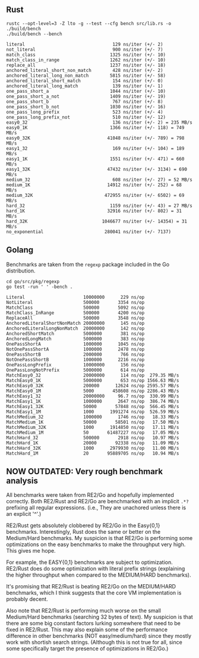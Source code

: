 Rust
----
```
rustc --opt-level=3 -Z lto -g --test --cfg bench src/lib.rs -o ./build/bench
./build/bench --bench

literal                                 129 ns/iter (+/- 2)
not_literal                             900 ns/iter (+/- 7)
match_class                            1325 ns/iter (+/- 10)
match_class_in_range                   1262 ns/iter (+/- 10)
replace_all                            1237 ns/iter (+/- 18)
anchored_literal_short_non_match        428 ns/iter (+/- 2)
anchored_literal_long_non_match        5815 ns/iter (+/- 58)
anchored_literal_short_match            154 ns/iter (+/- 0)
anchored_literal_long_match             139 ns/iter (+/- 1)
one_pass_short_a                       1044 ns/iter (+/- 10)
one_pass_short_a_not                   1409 ns/iter (+/- 19)
one_pass_short_b                        767 ns/iter (+/- 8)
one_pass_short_b_not                   1030 ns/iter (+/- 16)
one_pass_long_prefix                    523 ns/iter (+/- 4)
one_pass_long_prefix_not                510 ns/iter (+/- 12)
easy0_32                                136 ns/iter (+/- 2) = 235 MB/s
easy0_1K                               1366 ns/iter (+/- 118) = 749 MB/s
easy0_32K                             41048 ns/iter (+/- 789) = 798 MB/s
easy1_32                                169 ns/iter (+/- 104) = 189 MB/s
easy1_1K                               1551 ns/iter (+/- 471) = 660 MB/s
easy1_32K                             47432 ns/iter (+/- 3134) = 690 MB/s
medium_32                               608 ns/iter (+/- 27) = 52 MB/s
medium_1K                             14912 ns/iter (+/- 252) = 68 MB/s
medium_32K                           472955 ns/iter (+/- 6502) = 69 MB/s
hard_32                                1159 ns/iter (+/- 43) = 27 MB/s
hard_1K                               32916 ns/iter (+/- 802) = 31 MB/s
hard_32K                            1046677 ns/iter (+/- 14354) = 31 MB/s
no_exponential                       280041 ns/iter (+/- 7137)
```

Golang
------
Benchmarks are taken from the `regexp` package included in the Go distribution.

```
cd go/src/pkg/regexp
go test -run ' ' -bench .

Literal                      10000000      229 ns/op
NotLiteral                   500000       3354 ns/op
MatchClass                   500000       5092 ns/op
MatchClass_InRange           500000       4200 ns/op
ReplaceAll                   500000       3548 ns/op
AnchoredLiteralShortNonMatch 20000000      145 ns/op
AnchoredLiteralLongNonMatch  20000000      142 ns/op
AnchoredShortMatch           5000000       381 ns/op
AnchoredLongMatch            5000000       383 ns/op
OnePassShortA                1000000      1045 ns/op
NotOnePassShortA             1000000      2478 ns/op
OnePassShortB                2000000       766 ns/op
NotOnePassShortB             1000000      2216 ns/op
OnePassLongPrefix            10000000      156 ns/op
OnePassLongNotPrefix         5000000       614 ns/op
MatchEasy0_32                20000000      114 ns/op  279.35 MB/s
MatchEasy0_1K                5000000       653 ns/op 1566.63 MB/s
MatchEasy0_32K               200000      12624 ns/op 2595.57 MB/s
MatchEasy0_1M                5000       458608 ns/op 2286.43 MB/s
MatchEasy1_32                20000000     96.7 ns/op  330.99 MB/s
MatchEasy1_1K                1000000      2647 ns/op  386.74 MB/s
MatchEasy1_32K               50000       57848 ns/op  566.45 MB/s
MatchEasy1_1M                1000      1991274 ns/op  526.59 MB/s
MatchMedium_32               1000000      1746 ns/op   18.33 MB/s
MatchMedium_1K               50000       58501 ns/op   17.50 MB/s
MatchMedium_32K              1000      1914850 ns/op   17.11 MB/s
MatchMedium_1M               50       61487227 ns/op   17.05 MB/s
MatchHard_32                 500000       2918 ns/op   10.97 MB/s
MatchHard_1K                 20000       92338 ns/op   11.09 MB/s
MatchHard_32K                1000      2979930 ns/op   11.00 MB/s
MatchHard_1M                 20       95889705 ns/op   10.94 MB/s
```


NOW OUTDATED: Very rough benchmark analysis
-------------------------------------------
All benchmarks were taken from RE2/Go and hopefully implemented correctly.
Both RE2/Rust and RE2/Go are benchmarked with an implicit `.*?` prefixing all
regular expressions. (i.e., They are unachored unless there is an explicit
'^'.)

RE2/Rust gets absolutely clobbered by RE2/Go in the Easy{0,1} benchmarks.
Interestingly, Rust does the same or better on the Medium/Hard benchmarks. My
suspicion is that RE2/Go is performing some optimizations on the easy
benchmarks to make the throughput very high. This gives me hope.

For example, the EASY{0,1} benchmarks are subject to optimization. RE2/Rust
does do some optimization with literal prefix strings (explaining the higher
throughput when compared to the MEDIUM/HARD benchmarks).

It's promising that RE2/Rust is beating RE2/Go on the MEDIUM/HARD benchmarks,
which I think suggests that the core VM implementation is probably decent.

Also note that RE2/Rust is performing much worse on the small Medium/Hard
benchmarks (searching 32 bytes of text). My suspicion is that there are some
big constant factors lurking somewhere that need to be fixed in RE2/Rust.
This may also explain some of the performance difference in other benchmarks
(NOT easy/medium/hard) since they mostly work with shortish search strings.
(Although this is not true for all, since some specifically target the presence
of optimizations in RE2/Go.)

